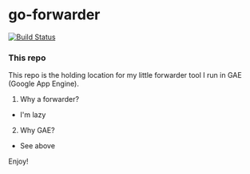 # go-forwarder

[![Build Status](https://travis-ci.org/ThomasWo/go-forwarder.svg)](https://travis-ci.org/ThomasWo/go-forwarder)

### This repo

This repo is the holding location for my little forwarder tool I run in GAE (Google App Engine).

1. Why a forwarder?
  * I'm lazy
2.  Why GAE?
  * See above

Enjoy!
